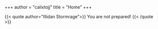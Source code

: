 +++
author = "calixtojj"
title = "Home"
+++

{{< quote author="Illidan Stormrage">}}
You are not prepared!
{{< /quote >}}